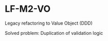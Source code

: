 # LF-M2-VO
Legacy refactoring to Value Object (DDD)

Solved problem: Duplication of validation logic
